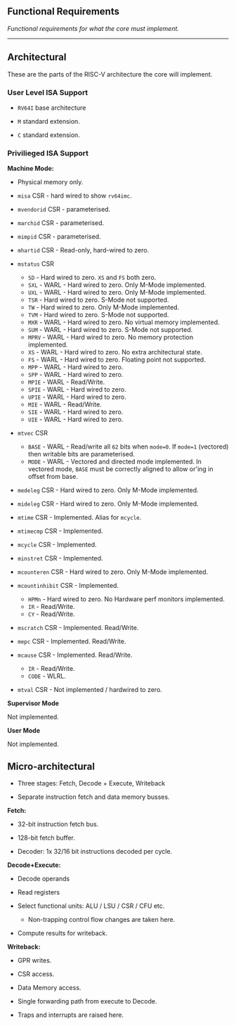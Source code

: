 
## Functional Requirements

*Functional requirements for what the core must implement.*

---

## Architectural

These are the parts of the RISC-V architecture the core will
implement.

### User Level ISA Support

- `RV64I` base architecture

- `M` standard extension.

- `C` standard extension.

### Privilieged ISA Support

**Machine Mode:**

- Physical memory only.

- `misa`        CSR - hard wired to show `rv64imc`.
- `mvendorid`   CSR - parameterised.
- `marchid`     CSR - parameterised.
- `mimpid`      CSR - parameterised.
- `mhartid`     CSR - Read-only, hard-wired to zero.
- `mstatus`     CSR
    - `SD`   -        Hard wired to zero. `XS` and `FS` both zero.
    - `SXL`  - WARL - Hard wired to zero. Only M-Mode implemented.
    - `UXL`  - WARL - Hard wired to zero. Only M-Mode implemented.
    - `TSR`  -        Hard wired to zero. S-Mode not supported.
    - `TW`   -        Hard wired to zero. Only M-Mode implemented.
    - `TVM`  -        Hard wired to zero. S-Mode not supported.
    - `MXR`  - WARL - Hard wired to zero. No virtual memory implemented.
    - `SUM`  - WARL - Hard wired to zero. S-Mode not supported.
    - `MPRV` - WARL - Hard wired to zero. No memory protection implemented.
    - `XS`   - WARL - Hard wired to zero. No extra architectural state.
    - `FS`   - WARL - Hard wired to zero. Floating point not supported.
    - `MPP`  - WARL - Hard wired to zero.
    - `SPP`  - WARL - Hard wired to zero.
    - `MPIE` - WARL - Read/Write.
    - `SPIE` - WARL - Hard wired to zero.
    - `UPIE` - WARL - Hard wired to zero.
    - `MIE`  - WARL - Read/Write.
    - `SIE`  - WARL - Hard wired to zero.
    - `UIE`  - WARL - Hard wired to zero.
- `mtvec`       CSR
    - `BASE` - WARL - Read/write all `62` bits when `mode=0`.
      If `mode=1` (vectored) then writable bits are parameterised.
    - `MODE` - WARL - Vectored and directed mode implemented. In vectored
      mode, `BASE` must be correctly aligned to allow or'ing in offset
      from base.
- `medeleg`     CSR - Hard wired to zero. Only M-Mode implemented.
- `mideleg`     CSR - Hard wired to zero. Only M-Mode implemented.
- `mtime`       CSR - Implemented. Alias for `mcycle`.
- `mtimecmp`    CSR - Implemented.
- `mcycle`      CSR - Implemented.
- `minstret`    CSR - Implemented.
- `mcounteren`  CSR - Hard wired to zero. Only M-Mode implemented.
- `mcountinhibit` CSR - Implemented.
    - `HPMn` - Hard wired to zero. No Hardware perf monitors implemented.
    - `IR` - Read/Write.
    - `CY` - Read/Write.
- `mscratch`    CSR - Implemented. Read/Write.
- `mepc`        CSR - Implemented. Read/Write.
- `mcause`      CSR - Implemented. Read/Write.
    - `IR`      - Read/Write.
    - `CODE`    - WLRL.
- `mtval`       CSR - Not implemented / hardwired to zero.


**Supervisor Mode**

Not implemented.


**User Mode**

Not implemented.


## Micro-architectural

- Three stages: Fetch, Decode + Execute, Writeback

- Separate instruction fetch and data memory busses.


**Fetch:**

  - 32-bit instruction fetch bus.

  - 128-bit fetch buffer.

  - Decoder: 1x 32/16 bit instructions decoded per cycle.


**Decode+Execute:**

  - Decode operands
  
  - Read registers

  - Select functional units: ALU / LSU / CSR / CFU etc.

    - Non-trapping control flow changes are taken here.

  - Compute results for writeback.


**Writeback:**

  - GPR writes.

  - CSR access.

  - Data Memory access.

  - Single forwarding path from execute to Decode.

  - Traps and interrupts are raised here.

